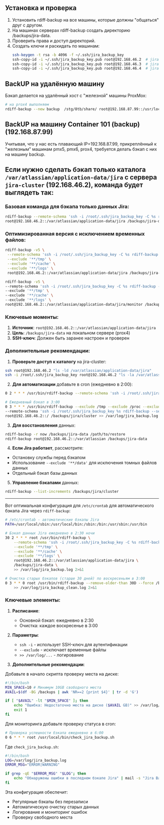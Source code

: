 ## Установка и проверка
1. Установить rdiff-backup на все машины, которые должны "общаться" друг с другом.
2. На машинах серверах rdiff-backup создать директорию /backups/jira-data.
3. Проверить права и доступ директорий.
4. Создать ключи и раскидать по машинам:
   ```bash
   ssh-keygen -t rsa -b 4096 -f ~/.ssh/jira_backup_key
   ssh-copy-id -i ~/.ssh/jira_backup_key.pub root@192.168.46.2  # jira-cluster
   ssh-copy-id -i ~/.ssh/jira_backup_key.pub root@192.168.46.3  # jira-node
   ssh-copy-id -i ~/.ssh/jira_backup_key.pub root@192.168.46.4  # jira-node2
   ```

## BackUP на удалённую машину
Бэкап делается на удалённый хост с "железной" машины ProxMox:
```bash
# на prox4 выполняем
rdiff-backup --new backup  /stg/8tb/share/ root@192.168.87.99::/usr/local/runtel/storage_files/rdiff/jira/
```

## BackUP на машину Container 101 (backup) (192.168.87.99)
Учитывая, что у нас есть плавающий IP=192.168.87.99, прикреплённый к "железным" машинам pmx5, pmx6, prox4, требуется делать бэкап с них на машину backup.






## Если нужно сделать бэкап только каталога `/var/atlassian/application-data/jira` с сервера `jira-cluster` (192.168.46.2), команда будет выглядеть так:
### Базовая команда для бэкапа только данных Jira:
```bash
rdiff-backup --remote-schema 'ssh -i /root/.ssh/jira_backup_key -C %s rdiff-backup --server' \
root@192.168.46.2::/var/atlassian/application-data/jira /backups/jira-data
```

### Оптимизированная версия с исключением временных файлов:
```bash
rdiff-backup -v5 \
 --remote-schema 'ssh -i /root/.ssh/jira_backup_key -C %s rdiff-backup --server' \
 --exclude '**/tmp' \
 --exclude '**/cache' \
 --exclude '**/logs' \
 root@192.168.46.2::/var/atlassian/application-data/jira /backups/jira-data
```
```bash
rdiff-backup -v5 \
--remote-schema 'ssh -i /root/.ssh/jira_backup_key -C %s rdiff-backup --server' \
--exclude '**/tmp' \
--exclude '**/cache' \
--exclude '**/logs' \
root@192.168.46.2::/var/atlassian/application-data/jira/monitor /backups/jira-data/monitor
```


### Ключевые моменты:
1. **Источник**: `root@192.168.46.2::/var/atlassian/application-data/jira`
2. **Цель**: `/backups/jira-data` на локальном сервере (prox4)
3. **SSH-ключ**: Должен быть заранее настроен и проверен

### Дополнительные рекомендации:

1. **Проверьте доступ к каталогу** на jira-cluster:
```bash
ssh root@192.168.46.2 "ls -ld /var/atlassian/application-data/jira"
ssh -i /root/.ssh/jira_backup_key root@192.168.46.2 "ls -la /var/atlassian/application-data/jira/monitor"
```

2. **Для автоматизации** добавьте в cron (ежедневно в 2:00):
```bash
0 2 * * * /usr/bin/rdiff-backup --remote-schema 'ssh -i /root/.ssh/jira_backup_key -C %s rdiff-backup --server' root@192.168.46.2::/var/atlassian/application-data/jira /backups/jira-data >> /var/log/jira_backup.log 2>&1
```
```bash
# Ежедневный бэкап в 3:00
0 3 * * * /usr/bin/rdiff-backup --exclude /tmp --exclude /proc --exclude /sys --exclude /dev \
--remote-schema 'ssh -i /root/.ssh/jira_backup_key %s rdiff-backup --server' \
root@192.168.46.2::/ /backups/jira/cluster >> /var/log/jira_backup.log 2>&1
```

3. **Для восстановления** данных:
```bash
rdiff-backup -r now /backups/jira-data /path/to/restore
rdiff-backup root@192.168.46.2::/var/atlassian /backups/jira-data
```

4. **Если Jira работает**, рассмотрите:
- Остановку службы перед бэкапом
- Использование `--exclude '**/data'` для исключения томных файлов данных
- Отдельный бэкап базы данных

5. **Управление бэкапами** данных:
```bash
rdiff-backup --list-increments /backups/jira/cluster
```

----------------------------------------------------------

Вот оптимальная конфигурация для `/etc/crontab` для автоматического бэкапа Jira через `rdiff-backup`:

```bash
# /etc/crontab - автоматические бэкапы Jira
PATH=/usr/local/sbin:/usr/local/bin:/sbin:/bin:/usr/sbin:/usr/bin

# Бэкап данных Jira ежедневно в 2:30 ночи
30 2 * * * root /usr/bin/rdiff-backup \
    --remote-schema 'ssh -i /root/.ssh/jira_backup_key -C %s rdiff-backup --server' \
    --exclude '**/tmp' \
    --exclude '**/cache' \
    --exclude '**/logs' \
    root@192.168.46.2::/var/atlassian/application-data/jira \
    /backups/jira-data \
    >> /var/log/jira_backup.log 2>&1

# Очистка старых бэкапов (старше 30 дней) по воскресеньям в 3:00
0 3 * * 0 root /usr/bin/rdiff-backup --remove-older-than 30D --force /backups/jira-data \
    >> /var/log/jira_backup_clean.log 2>&1
```

### Ключевые элементы:

1. **Расписание**:
   - Основной бэкап: ежедневно в 2:30
   - Очистка: каждое воскресенье в 3:00

2. **Параметры**:
   - `ssh -i` - использует SSH-ключ для аутентификации
   - `--exclude` - исключает временные файлы
   - `>> /var/log/...` - логирование

3. **Дополнительные рекомендации**:

Добавьте в начало скрипта проверку места на диске:
```bash
#!/bin/bash
MIN_SPACE=10 # Минимум 10GB свободного места
AVAIL=$(df -BG /backups | awk 'NR==2 {print $4}' | tr -d 'G')

if [ "$AVAIL" -lt "$MIN_SPACE" ]; then
    echo "Ошибка: Недостаточно места на диске ($AVAIL GB)" >> /var/log/jira_backup.log
    exit 1
fi
```

Для мониторинга добавьте проверку статуса в cron:
```bash
# Проверка успешности бэкапа ежедневно в 6:00
0 6 * * * root /usr/local/bin/check_jira_backup.sh
```

Где `check_jira_backup.sh`:
```bash
#!/bin/bash
LOG=/var/log/jira_backup.log
ERROR_MSG="ERROR|WARNING"

if grep -qE "$ERROR_MSG" "$LOG"; then
    echo "Обнаружены ошибки в последнем бэкапе Jira" | mail -s "Jira Backup Alert" admin@example.com
fi
```

Эта конфигурация обеспечит:
- Регулярные бэкапы без перезаписи
- Автоматическую очистку старых данных
- Логирование и мониторинг ошибок
- Проверку свободного места
